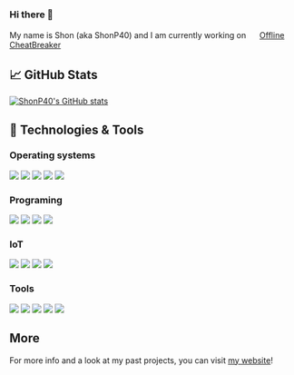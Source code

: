 ### Hi there 👋

My name is Shon (aka ShonP40) and I am currently working on <img src="https://offlinecheatbreaker.com/v/images/logo-108.png" data-canonical-src="https://offlinecheatbreaker.com/v/images/logo-108.png" width="16" height="16" /> [Offline CheatBreaker](https://offlinecheatbreaker.com)

## 📈 GitHub Stats
[![ShonP40's GitHub stats](https://github-readme-stats.vercel.app/api?username=ShonP40&show_icons=true&count_private=true&icon_color=339933&title_color=339933)](https://shon.codes)

## 🔧 Technologies & Tools
### Operating systems
![](https://img.shields.io/badge/|-macOS-informational?style=flat&logo=Apple&logoColor=white&color=339933)
![](https://img.shields.io/badge/|-Linux-informational?style=flat&logo=Linux&logoColor=white&color=339933)
![](https://img.shields.io/badge/|-Windows-informational?style=flat&logo=Windows&logoColor=white&color=339933)
![](https://img.shields.io/badge/|-iOS-informational?style=flat&logo=Apple&logoColor=white&color=339933)
![](https://img.shields.io/badge/|-Android-informational?style=flat&logo=Android&logoColor=white&color=339933)
### Programing
![](https://img.shields.io/badge/|-Java-informational?style=flat&logo=Java&logoColor=white&color=339933)
![](https://img.shields.io/badge/|-JavaScript-informational?style=flat&logo=JavaScript&logoColor=white&color=339933)
![](https://img.shields.io/badge/|-HTML-informational?style=flat&logo=HTML5&logoColor=white&color=339933)
![](https://img.shields.io/badge/|-CSS-informational?style=flat&logo=CSS3&logoColor=white&color=339933)
### IoT
![](https://img.shields.io/badge/|-Home%20Assistant-informational?style=flat&logo=Home%20Assistant&logoColor=white&color=339933)
![](https://img.shields.io/badge/|-ESPHome-informational?style=flat&logo=ESPHome&logoColor=white&color=339933)
![](https://img.shields.io/badge/|-Raspberry%20Pi-informational?style=flat&logo=Raspberry%20Pi&logoColor=white&color=339933)
![](https://img.shields.io/badge/|-ESP8266%20&%20ESP32-informational?style=flat&logo=Espressif&logoColor=white&color=339933)
### Tools
![](https://img.shields.io/badge/|-IntelliJ%20IDEA-informational?style=flat&logo=IntelliJ%20IDEA&logoColor=white&color=339933)
![](https://img.shields.io/badge/|-VSCode-informational?style=flat&logo=Visual%20Studio%20Code&logoColor=white&color=339933)
![](https://img.shields.io/badge/|-Docker-informational?style=flat&logo=Docker&logoColor=white&color=339933)
![](https://img.shields.io/badge/|-CloudFlare-informational?style=flat&logo=CloudFlare&logoColor=white&color=339933)
![](https://img.shields.io/badge/|-Proxmox-informational?style=flat&logo=Proxmox&logoColor=white&color=339933)

## More
For more info and a look at my past projects, you can visit [my website](https://shon.codes)!
